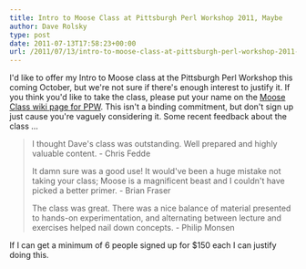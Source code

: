 ```yaml
---
title: Intro to Moose Class at Pittsburgh Perl Workshop 2011, Maybe
author: Dave Rolsky
type: post
date: 2011-07-13T17:58:23+00:00
url: /2011/07/13/intro-to-moose-class-at-pittsburgh-perl-workshop-2011-maybe/
---
```


I'd like to offer my Intro to Moose class at the Pittsburgh Perl Workshop this coming October, but
we're not sure if there's enough interest to justify it. If you think you'd like to take the class,
please put your name on the [Moose Class wiki page for PPW][1]. This isn't a binding commitment, but
don't sign up just cause you're vaguely considering it. Some recent feedback about the class ...

> I thought Dave's class was outstanding. Well prepared and highly valuable content. - Chris Fedde
>
> It damn sure was a good use! It would've been a huge mistake not taking your class; Moose is a
> magnificent beast and I couldn't have picked a better primer. - Brian Fraser
>
> The class was great. There was a nice balance of material presented to hands-on experimentation,
> and alternating between lecture and exercises helped nail down concepts. - Philip Monsen

If I can get a minimum of 6 people signed up for $150 each I can justify doing this.

[1]: http://pghpw.org/ppw2011/wiki?node=Moose%20Class
